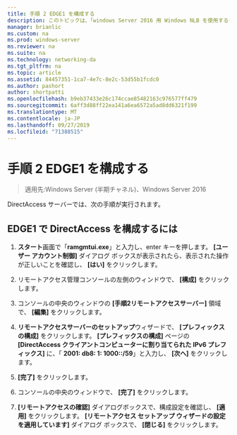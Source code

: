 ```yaml
---
title: 手順 2 EDGE1 を構成する
description: このトピックは、「windows Server 2016 用 Windows NLB を使用するクラスターでの DirectAccess のデモンストレーション」のテストラボガイドに含まれています。
manager: brianlic
ms.custom: na
ms.prod: windows-server
ms.reviewer: na
ms.suite: na
ms.technology: networking-da
ms.tgt_pltfrm: na
ms.topic: article
ms.assetid: 84457351-1ca7-4e7c-8e2c-53d55b1fcdc0
ms.author: pashort
author: shortpatti
ms.openlocfilehash: b9eb37433e26c174ccae85482163c976577ff479
ms.sourcegitcommit: 6aff3d88ff22ea141a6ea6572a5ad8dd6321f199
ms.translationtype: MT
ms.contentlocale: ja-JP
ms.lasthandoff: 09/27/2019
ms.locfileid: "71388515"
---
```

# <a name="step-2-configure-edge1"></a>手順 2 EDGE1 を構成する

>適用先:Windows Server (半期チャネル)、Windows Server 2016

DirectAccess サーバーでは、次の手順が実行されます。

## <a name="to-configure-directaccess-on-edge1"></a>EDGE1 で DirectAccess を構成するには
  
1.  **スタート**画面で「**ramgmtui.exe**」と入力し、enter キーを押します。 **[ユーザー アカウント制御]** ダイアログ ボックスが表示されたら、表示された操作が正しいことを確認し、 **[はい]** をクリックします。  
  
2.  リモートアクセス管理コンソールの左側のウィンドウで、 **[構成]** をクリックします。  
  
3.  コンソールの中央のウィンドウの **[手順2リモートアクセスサーバー]** 領域で、 **[編集]** をクリックします。  
  
4.  **リモートアクセスサーバーのセットアップ**ウィザードで、 **[プレフィックスの構成]** をクリックします。 **[プレフィックスの構成]** ページの **[DirectAccess クライアントコンピューターに割り当てられた IPv6 プレフィックス]** に、「 **2001: db8: 1: 1000::/59**」と入力し、 **[次へ]** をクリックします。  
  
5.  **[完了]** をクリックします。  
  
6.  コンソールの中央のウィンドウで、 **[完了]** をクリックします。  
  
7.  **[リモートアクセスの確認]** ダイアログボックスで、構成設定を確認し、 **[適用]** をクリックします。 **[リモートアクセス セットアップ ウィザードの設定を適用しています]** ダイアログ ボックスで、 **[閉じる]** をクリックします。

